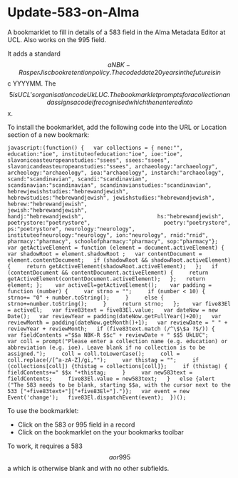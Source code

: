# Update-583-on-Alma
A bookmarklet to fill in details of a 583 field in the Alma Metadata Editor at UCL. Also works on the 995 field.

It adds a standard $$a NBK-R as per Jisc book retention policy. The coded date 20 years in the future is in $$c YYYYMM. The $$5 is UCL's organisation code UkLUC. The bookmarklet prompts for a collection and assigns a code if recognised which then entered into $$x.

To install the bookmarklet, add the following code into the URL or Location section of a new bookmark:

```javascript:(function() {   var collections = { none:"",                       education:"ioe", instituteofeducation:"ioe", ioe:"ioe", slavoniceasteuropeanstudies:"ssees", ssees:"ssees", slavonicandeasteuropeanstudies:"ssees", archaeology:"archaeology", archeology:"archaeology", ioa:"archaeology", instarch:"archaeology", scand:"scandinavian", scandi:"scandinavian", scandinavian:"scandinavian", scandinavianstudies:"scandinavian", hebrewjewishstudies:"hebrewandjewish", hebrewstudies:"hebrewandjewish", jewishstudies:"hebrewandjewish", hebrew:"hebrewandjewish",                       jewish:"hebrewandjewish",                       handj:"hebrewandjewish",                       hs:"hebrewandjewish",                       poetrystore:"poetrystore",                       poetry:"poetrystore", ps:"poetrystore", neurology:"neurology", instituteofneurology:"neurology", ion:"neurology", rnid:"rnid", pharmacy:"pharmacy", schoolofpharmacy:"pharmacy", sop:"pharmacy"};  var getActiveElement = function (element = document.activeElement) {   var shadowRoot = element.shadowRoot ;   var contentDocument = element.contentDocument;   if (shadowRoot && shadowRoot.activeElement) {     return getActiveElement(shadowRoot.activeElement);   };   if (contentDocument && contentDocument.activeElement) {     return getActiveElement(contentDocument.activeElement);   };   return element; };    var activeEl=getActiveElement();    var padding = function (number) {     var strno = "";     if (number < 10) {       strno+= "0" + number.toString();     }     else {       strno+=number.toString();     }     return strno;   };    var five83El = activeEl;   var five83text = five83El.value;   var dateNow = new Date();   var reviewYear = padding(dateNow.getFullYear()+20);   var reviewMonth = padding(dateNow.getMonth()+1);   var reviewDate = " " + reviewYear + reviewMonth;   if (five83text.match (/^\$\$a ?$/)) {     var fieldContents ="$$a NBK-R $$c" + reviewDate + " $$5 UkLUC";     var coll = prompt("Please enter a collection name (e.g. education) or abbreviation (e.g. ioe). Leave blank if no collection is to be assigned.");     coll = coll.toLowerCase();     coll = coll.replace(/[^a-zA-Z]/gi,"");     var thistag = "";     if (collections[coll]) {thistag = collections[coll]};     if (thistag) {       fieldContents+=" $$x "+thistag;     }     var new583text = fieldContents;     five83El.value = new583text;   }   else {alert ("The 583 needs to be blank, starting $$a, with the cursor next to the 533 ["+five83text+"]["+five83El+"].")};   var event = new Event('change');   five83El.dispatchEvent(event);  })();```

To use the bookmarklet:

* Click on the 583 or 995 field in a record
* Click on the bookmarklet on the your bookmarks toolbar

To work, it requires a 583$$a or 995$$a  which is otherwise blank and with no other subfields.
